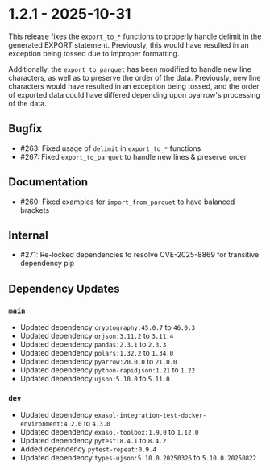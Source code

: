 # 1.2.1 - 2025-10-31
This release fixes the `export_to_*` functions to properly handle delimit in the
generated EXPORT statement. Previously, this would have resulted in an exception being
tossed due to improper formatting.

Additionally, the `export_to_parquet` has been modified to handle new line characters,
as well as to preserve the order of the data. Previously, new line characters would
have resulted in an exception being tossed, and the order of exported data could
have differed depending upon pyarrow's processing of the data.

## Bugfix

* #263: Fixed usage of `delimit` in `export_to_*` functions
* #267: Fixed `export_to_parquet` to handle new lines & preserve order

## Documentation

* #260: Fixed examples for `import_from_parquet` to have balanced brackets

## Internal

* #271: Re-locked dependencies to resolve CVE-2025-8869 for transitive dependency pip

## Dependency Updates

### `main`
* Updated dependency `cryptography:45.0.7` to `46.0.3`
* Updated dependency `orjson:3.11.2` to `3.11.4`
* Updated dependency `pandas:2.3.1` to `2.3.3`
* Updated dependency `polars:1.32.2` to `1.34.0`
* Updated dependency `pyarrow:20.0.0` to `21.0.0`
* Updated dependency `python-rapidjson:1.21` to `1.22`
* Updated dependency `ujson:5.10.0` to `5.11.0`

### `dev`
* Updated dependency `exasol-integration-test-docker-environment:4.2.0` to `4.3.0`
* Updated dependency `exasol-toolbox:1.9.0` to `1.12.0`
* Updated dependency `pytest:8.4.1` to `8.4.2`
* Added dependency `pytest-repeat:0.9.4`
* Updated dependency `types-ujson:5.10.0.20250326` to `5.10.0.20250822`
